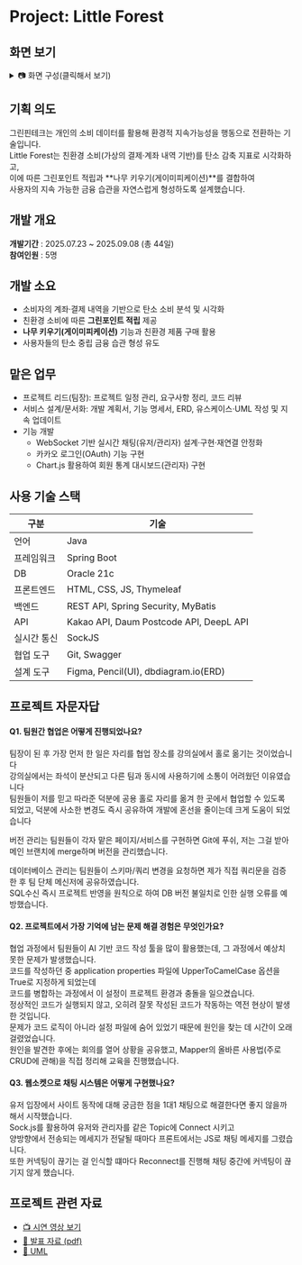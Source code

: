 # Project: Little Forest
## 화면 보기
<details>
<summary>📷 화면 구성(클릭해서 보기) </summary>


|구분 | 화면 | 미리보기 |
|----------|----------|----------|
|공통| 메인화면 | <img width="746" alt="image" src="https://github.com/user-attachments/assets/6c95713b-f8a5-45d2-8f28-81abb075366f" /> |
|공통| 회원가입 (주소api) | <img width="736" alt="image" src="https://github.com/user-attachments/assets/a63c4f22-351f-4f1b-9cf2-77495a53f5b2" /> |
|공통| 회사소개 (deeplapi) | <img width="749" height="353" alt="image" src="https://github.com/user-attachments/assets/c69ed595-ebd2-4a51-ad87-b41359c4900c" /> <img width="748" height="355" alt="image" src="https://github.com/user-attachments/assets/f7027617-4d7f-410b-b9e1-210869e166dc" /> <img width="746" height="355" alt="image" src="https://github.com/user-attachments/assets/f7f50b56-008b-4d6f-9d11-45536bc7129a" /> |
|공통| 적립방법 | <img width="741" height="357" alt="image" src="https://github.com/user-attachments/assets/8a2a88a6-7c8c-4e01-9127-9d2c8ea8a6e0" /> |
|유저| 유저채팅 | <img width="743" height="353" alt="image" src="https://github.com/user-attachments/assets/4b0193dc-6e41-40aa-b39d-199032c6cb70" /> |
|관리자| 관리자채팅| <img width="734" alt="image" src="https://github.com/user-attachments/assets/4a3681b6-f76b-4af9-bb9b-a54391470a99" /> |
|유저| 나의 지갑| <img width="750" alt="image" src="https://github.com/user-attachments/assets/cebe28e8-1a11-47d9-a746-792e7d503d28" /> |
|유저| 포인트 페이지 (다크모드) | <img width="750" alt="image" src="https://github.com/user-attachments/assets/7655bfd8-61e4-431e-9b09-cffaaaeaefeb" /> |
|유저| 기부하기 | <img width="750" alt="image" src="https://github.com/user-attachments/assets/7304c463-6872-4e76-a511-597c1f5811a7" /> <img width="750" alt="image" src="https://github.com/user-attachments/assets/abd40aa5-6683-48eb-acd2-4a65caa3b6e2" /> |
|유저| 포인트 선물하기 | <img width="939" height="489" alt="image" src="https://github.com/user-attachments/assets/a8533b00-eadc-40da-9436-0e70ec017ba7" /> |
|유저| 포인트 보상 (광고보기) | <img width="734" height="353" alt="image" src="https://github.com/user-attachments/assets/8fb213cb-c670-4eda-8576-5500eaf88d0d" /> |
|유저| 결제내역 | <img width="750" alt="image" src="https://github.com/user-attachments/assets/ebd3e3b7-aa2b-4999-8f33-78757fc65fc8" /> |
|유저| 탄소중립포인트 조회 (codef api) | <img width="800" alt="image" src="https://github.com/user-attachments/assets/3e310db2-d359-4e80-800a-8a51e0b81a4d" /> <img width="939" height="398" alt="image" src="https://github.com/user-attachments/assets/57d90ae7-59d9-4cb0-a458-77a82b214710" /> |
|유저| 나무키우기 | <img width="727" height="353" alt="image" src="https://github.com/user-attachments/assets/28763204-a6a3-4d5b-8893-591e5d7eccac" /> <img width="729" height="352" alt="image" src="https://github.com/user-attachments/assets/aabe8c4e-0b32-43e6-8520-8741f818a189" /> |
|유저| 나무키우기 (출석보상) | <img width="711" height="354" alt="image" src="https://github.com/user-attachments/assets/1a7b7dd3-69a9-45c6-a3ee-ccc215bc1875" /> |
|유저| 나무키우기 (비료구매) |<img width="715" height="353" alt="image" src="https://github.com/user-attachments/assets/66a2d028-e088-45b3-88ba-fb50acebe37d" /> |
|유저| 나무키우기 (랜덤잡초) | <img width="719" height="350" alt="image" src="https://github.com/user-attachments/assets/413bc60e-c334-47ce-b593-d3e86586ea3b" /> |
|유저| 탄소감축량 (차트&달력) | <img width="666" height="356" alt="image" src="https://github.com/user-attachments/assets/f267278d-d173-4b7b-8a17-6c4ed5ec5a1f" /> <img width="665" height="353" alt="image" src="https://github.com/user-attachments/assets/dc93e05c-7c57-43d3-a2f1-81b395c710e8" /> |
|관리자| 회원통계 | <img width="782" height="356" alt="image" src="https://github.com/user-attachments/assets/21becd59-5e0c-4aed-b2ec-a913c9756fca" /> <img width="780" height="356" alt="image" src="https://github.com/user-attachments/assets/a2bc5a0c-9142-4e86-9fed-ce83bc06bb17" /> |

</details>

## 기획 의도
그린핀테크는 개인의 소비 데이터를 활용해 환경적 지속가능성을 행동으로 전환하는 기술입니다.  
Little Forest는 친환경 소비(가상의 결제·계좌 내역 기반)를 탄소 감축 지표로 시각화하고,  
이에 따른 그린포인트 적립과 **나무 키우기(게이미피케이션)**를 결합하여  
사용자의 지속 가능한 금융 습관을 자연스럽게 형성하도록 설계했습니다.  


## 개발 개요
**개발기간** : 2025.07.23 ~ 2025.09.08 (총 44일)  
**참여인원** : 5명 

## 개발 소요
- 소비자의 계좌·결제 내역을 기반으로 탄소 소비 분석 및 시각화  
- 친환경 소비에 따른 **그린포인트 적립** 제공  
- **나무 키우기(게이미피케이션)** 기능과 친환경 제품 구매 활용  
- 사용자들의 탄소 중립 금융 습관 형성 유도

## 맡은 업무
- 프로젝트 리드(팀장): 프로젝트 일정 관리, 요구사항 정리, 코드 리뷰
- 서비스 설계/문서화: 개발 계획서, 기능 명세서, ERD, 유스케이스·UML 작성 및 지속 업데이트
- 기능 개발
  - WebSocket 기반 실시간 채팅(유저/관리자) 설계·구현·재연결 안정화
  - 카카오 로그인(OAuth) 기능 구현
  - Chart.js 활용하여 회원 통계 대시보드(관리자) 구현

## 사용 기술 스택
| 구분        | 기술 |
|-------------|------|
| 언어        | Java |
| 프레임워크  | Spring Boot |
| DB          | Oracle 21c |
| 프론트엔드  | HTML, CSS, JS, Thymeleaf |
| 백엔드      | REST API, Spring Security, MyBatis|
| API         | Kakao API, Daum Postcode API, DeepL API|
| 실시간 통신 | SockJS |
| 협업 도구 | Git, Swagger |
| 설계 도구   | Figma, Pencil(UI), dbdiagram.io(ERD) |

## 프로젝트 자문자답
#### Q1. 팀원간 협업은 어떻게 진행되었나요?
팀장이 된 후 가장 먼저 한 일은 자리를 협업 장소를 강의실에서 홀로 옮기는 것이었습니다  
강의실에서는 좌석이 분산되고 다른 팀과 동시에 사용하기에 소통이 어려웠던 이유였습니다  
팀원들이 저를 믿고 따라준 덕분에 공용 홀로 자리를 옮겨 한 곳에서 협업할 수 있도록 되었고, 덕분에 사소한 변경도 즉시 공유하여 개발에 혼선을 줄이는데 크게 도움이 되었습니다  
  
버전 관리는 팀원들이 각자 맡은 페이지/서비스를 구현하면 Git에 푸쉬, 저는 그걸 받아 메인 브랜치에 merge하며 버전을 관리했습니다.  
  
데이터베이스 관리는 팀원들이 스키마/쿼리 변경을 요청하면 제가 직접 쿼리문을 검증한 후 팀 단체 메신저에 공유하였습니다.  
SQL수신 즉시 프로젝트 반영을 원칙으로 하여 DB 버전 불일치로 인한 실행 오류를 예방했습니다.

#### Q2. 프로젝트에서 가장 기억에 남는 문제 해결 경험은 무엇인가요?
협업 과정에서 팀원들이 AI 기반 코드 작성 툴을 많이 활용했는데, 그 과정에서 예상치 못한 문제가 발생했습니다.  
코드를 작성하던 중 application properties 파일에 UpperToCamelCase 옵션을 True로 지정하게 되었는데  
코드를 병합하는 과정에서 이 설정이 프로젝트 환경과 충돌을 일으켰습니다.   
정상적인 코드가 실행되지 않고, 오히려 잘못 작성된 코드가 작동하는 역전 현상이 발생한 것입니다.  
문제가 코드 로직이 아니라 설정 파일에 숨어 있었기 때문에 원인을 찾는 데 시간이 오래 걸렸었습니다.   
원인을 발견한 후에는 회의를 열어 상황을 공유했고, Mapper의 올바른 사용법(주로 CRUD에 관해)을 직접 정리해 교육을 진행했습니다.  

#### Q3. 웹소켓으로 채팅 시스템은 어떻게 구현했나요?
유저 입장에서 사이트 동작에 대해 궁금한 점을 1대1 채팅으로 해결한다면 좋지 않을까 해서 시작했습니다.  
Sock.js를 활용하여 유저와 관리자를 같은 Topic에 Connect 시키고  
양방향에서 전송되는 메세지가 전달될 때마다 프론트에서는 JS로 채팅 메세지를 그렸습니다.  
또한 커넥팅이 끊기는 걸 인식할 떄마다 Reconnect를 진행해 채팅 중간에 커넥팅이 끊기지 않게 했습니다. 

## 프로젝트 관련 자료
- [📺 시연 영상 보기](https://drive.google.com/file/d/1KNOvw39GN9Nq5Je-ABuRC-72UrQRXZcF/view?usp=drive_link)  
- [📑 발표 자료 (pdf)](https://drive.google.com/file/d/1DMHbphXrs7kvrevE1sIYHGOqHCI6RMkZ/view?usp=drive_link)
- [📑 UML](https://drive.google.com/file/d/1nqFyjvWFnB1mlrkAlK9wcyfHImJZQSMl/view?usp=drive_link)
